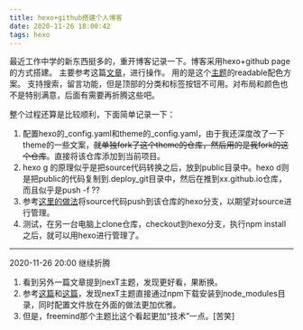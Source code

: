 ```yaml
---
title: hexo+github搭建个人博客
date: 2020-11-26 18:00:42
tags: hexo
---
```


最近工作中学的新东西挺多的，重开博客记录一下。博客采用hexo+github page的方式搭建。
主要参考这篇[文章](https://zhuanlan.zhihu.com/p/26625249)，进行操作。
用的是这个[主题](https://github.com/wzpan/hexo-theme-freemind)的readable配色方案。
支持搜索，留言功能，但是顶部的分类和标签按钮不可用。对布局和颜色也不是特别满意，后面有需要再折腾这些吧。

整个过程还算是比较顺利，下面简单记录一下：
<!--more-->
1. 配置hexo的_config.yaml和theme的_config.yaml，由于我还深度改了一下theme的一些文案，~~就单独fork了这个theme的仓库，然后用的是我fork的这个仓库~~。直接将该仓库添加到当前项目。
2. hexo g 的原理似乎是把source代码转换之后，放到public目录中。hexo d则是把public的代码复制到.deploy_git目录中，然后在推到xx.github.io仓库，而且似乎是push -f ??
3. 参考[这里的做法](https://www.zhihu.com/question/21193762/answer/79109280)将source代码push到该仓库的hexo分支，以期望对source进行管理。
4. 测试，在另一台电脑上clone仓库，checkout到hexo分支，执行npm install之后，就可以用hexo进行管理了。



------

2020-11-26 20:00 继续折腾



1. 看到另外一篇文章提到nexT主题，发现更好看，果断换。
2. 参考[这篇](http://theme-next.iissnan.com/getting-started.html)和[这篇](https://theme-next.js.org/docs/getting-started/configuration.html)，发现nexT主题直接通过npm下载安装到node_modules目录，同时配置文件放在外面的做法更加优雅。
3. 但是，freemind那个主题比这个看起更加“技术”一点。[苦笑]



